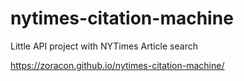 # nytimes-citation-machine
Little API project with NYTimes Article search 

https://zoracon.github.io/nytimes-citation-machine/
